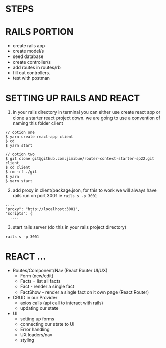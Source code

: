 # STEPS

# RAILS PORTION
  - create rails app
  - create model/s
  - seed database
  - create controller/s
  - add routes in routes/rb
  - fill out controllers.
  - test with postman

# SETTING UP RAILS AND REACT
1. in your rails directory in terminal you can either use create react app or
clone a starter react project down. we are going to use a convention
of naming this folder client
```
// option one 
$ yarn create react-app client 
$ cd
$ yarn start

// option two 
$ git clone git@github.com:jimibue/router-context-starter-sp22.git client
$ cd client
$ rm -rf ./git
$ yarn
$ yarn start
```

2. add proxy in client/package.json, for this to work we will always have rails run on port 3001 ie `rails s -p 3001`
```
....
"proxy": "http://localhost:3001",
"scripts": {
  ....
```  

3. start rails server (do this in your rails project directory)
```
rails s -p 3001
```


# REACT ...

  - Routes/Component/Nav (React Router UI/UX)
    - Form (new/edit)
    - Facts = list all facts
    - Fact - render a single fact
    - FactShow - render a single fact on it own page (React Router)
  - CRUD in our Provider 
     - axios calls (api call to interact with rails)
     - updating our state
  - UI
    - setting up forms
    - connecting our state to UI
    - Error handling
    - UX loaders/nav
    - styling   

